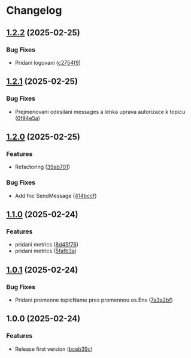 # Changelog

## [1.2.2](https://github.com/Cloud-for-You/alertmanager-webhook-server/compare/v1.2.1...v1.2.2) (2025-02-25)


### Bug Fixes

* Pridani logovani ([c2754f9](https://github.com/Cloud-for-You/alertmanager-webhook-server/commit/c2754f95b30429dc271d9e86447251d432041003))

## [1.2.1](https://github.com/Cloud-for-You/alertmanager-webhook-server/compare/v1.2.0...v1.2.1) (2025-02-25)


### Bug Fixes

* Prejmenovani odesilani messages a lehka uprava autorizace k topicu ([0f94e5a](https://github.com/Cloud-for-You/alertmanager-webhook-server/commit/0f94e5a2527293f44155cdc42b578f8a5b9c235f))

## [1.2.0](https://github.com/Cloud-for-You/alertmanager-webhook-server/compare/v1.1.0...v1.2.0) (2025-02-25)


### Features

* Refactoring ([39ab701](https://github.com/Cloud-for-You/alertmanager-webhook-server/commit/39ab7018a59e43869f497ea247c3c6512b6eea54))


### Bug Fixes

* Add fnc SendMessage ([414bccf](https://github.com/Cloud-for-You/alertmanager-webhook-server/commit/414bccfb5700e243cd8f2cc1bfbaafc348b0a77d))

## [1.1.0](https://github.com/Cloud-for-You/alertmanager-webhook-server/compare/v1.0.1...v1.1.0) (2025-02-24)


### Features

* pridani metrics ([8d45f76](https://github.com/Cloud-for-You/alertmanager-webhook-server/commit/8d45f76168865f53bba61194e0fc21a4c1c11734))
* pridani metrics ([5fafb3a](https://github.com/Cloud-for-You/alertmanager-webhook-server/commit/5fafb3a470ab1142b278e0fb998e8fad1b1e3e52))

## [1.0.1](https://github.com/Cloud-for-You/alertmanager-webhook-server/compare/v1.0.0...v1.0.1) (2025-02-24)


### Bug Fixes

* Pridani promenne topicName pres promennou os.Env ([7a3a2bf](https://github.com/Cloud-for-You/alertmanager-webhook-server/commit/7a3a2bf1a5c6d03e9706fc3c7cccf6f46067205c))

## 1.0.0 (2025-02-24)


### Features

* Release first version ([bceb39c](https://github.com/Cloud-for-You/alertmanager-webhook-server/commit/bceb39c0c8ac2386303e532489f600a47e27e53a))

